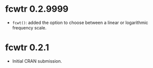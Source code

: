 # fcwtr 0.2.9999

-   `fcwt()`: added the option to choose between a linear or logarithmic frequency scale.

# fcwtr 0.2.1

-   Initial CRAN submission.
